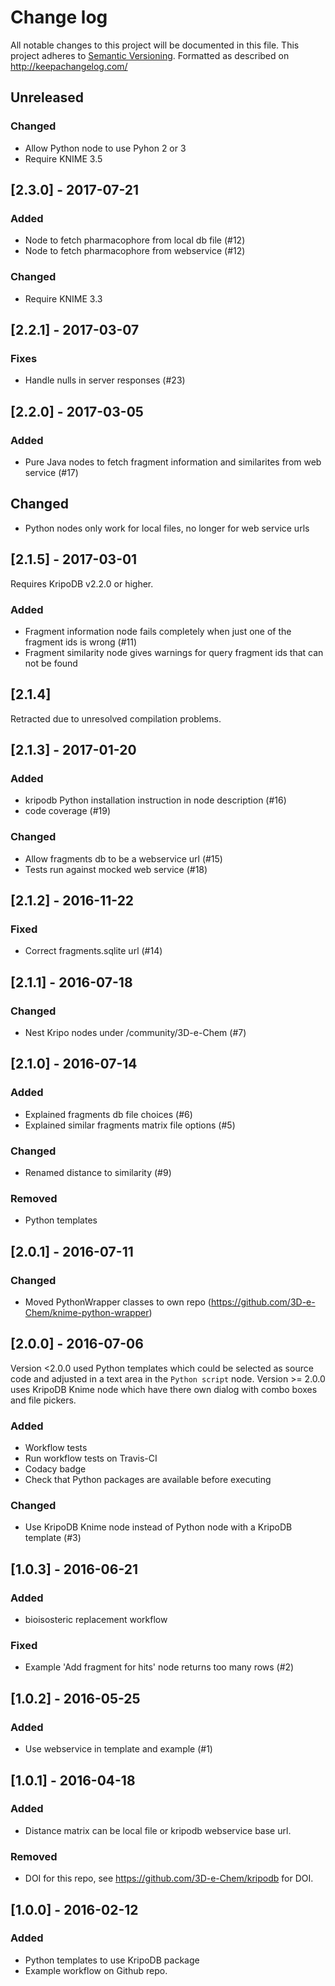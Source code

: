 # Change log
All notable changes to this project will be documented in this file.
This project adheres to [Semantic Versioning](http://semver.org/).
Formatted as described on http://keepachangelog.com/

## Unreleased

### Changed

- Allow Python node to use Pyhon 2 or 3
- Require KNIME 3.5

## [2.3.0] - 2017-07-21

### Added

- Node to fetch pharmacophore from local db file (#12)
- Node to fetch pharmacophore from webservice (#12)

### Changed

- Require KNIME 3.3

## [2.2.1] - 2017-03-07

### Fixes

- Handle nulls in server responses (#23)

## [2.2.0] - 2017-03-05

### Added

- Pure Java nodes to fetch fragment information and similarites from web service (#17) 

## Changed

- Python nodes only work for local files, no longer for web service urls

## [2.1.5] - 2017-03-01

Requires KripoDB v2.2.0 or higher.

### Added

- Fragment information node fails completely when just one of the fragment ids is wrong (#11)
- Fragment similarity node gives warnings for query fragment ids that can not be found

## [2.1.4]

Retracted due to unresolved compilation problems.

## [2.1.3] - 2017-01-20

### Added

- kripodb Python installation instruction in node description (#16)
- code coverage (#19)

### Changed

- Allow fragments db to be a webservice url (#15)
- Tests run against mocked web service (#18)

## [2.1.2] - 2016-11-22

### Fixed

- Correct fragments.sqlite url (#14)

## [2.1.1] - 2016-07-18

### Changed

- Nest Kripo nodes under /community/3D-e-Chem (#7)

## [2.1.0] - 2016-07-14 

### Added

- Explained fragments db file choices (#6)
- Explained similar fragments matrix file options (#5)

### Changed

- Renamed distance to similarity (#9)

### Removed

- Python templates

## [2.0.1] - 2016-07-11

### Changed

- Moved PythonWrapper classes to own repo (https://github.com/3D-e-Chem/knime-python-wrapper)

## [2.0.0] - 2016-07-06

Version <2.0.0 used Python templates which could be selected as source code and adjusted in a text area in the `Python script` node.
Version >= 2.0.0 uses KripoDB Knime node which have there own dialog with combo boxes and file pickers.

### Added

- Workflow tests
- Run workflow tests on Travis-CI
- Codacy badge
- Check that Python packages are available before executing

### Changed

- Use KripoDB Knime node instead of Python node with a KripoDB template (#3)

## [1.0.3] - 2016-06-21

### Added

- bioisosteric replacement workflow

### Fixed

- Example 'Add fragment for hits' node returns too many rows (#2)

## [1.0.2] - 2016-05-25

### Added

- Use webservice in template and example (#1)

## [1.0.1] - 2016-04-18

### Added

- Distance matrix can be local file or kripodb webservice base url.

### Removed

- DOI for this repo, see https://github.com/3D-e-Chem/kripodb for DOI.

## [1.0.0] - 2016-02-12

### Added

- Python templates to use KripoDB package
- Example workflow on Github repo.
